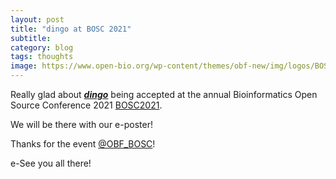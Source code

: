 ```yaml
---
layout: post
title: "dingo at BOSC 2021"
subtitle: 
category: blog
tags: thoughts
image: https://www.open-bio.org/wp-content/themes/obf-new/img/logos/BOSC2021-square-icon-color.png
---
```


Really glad about ***[dingo](https://github.com/GeomScale/dingo)*** being accepted at the annual Bioinformatics Open Source Conference 2021 [BOSC2021](https://www.open-bio.org/events/bosc-2021/).

We will be there with our e-poster! 

Thanks for the event [@OBF_BOSC](https://twitter.com/OBF_BOSC)! 

e-See you all there! 

